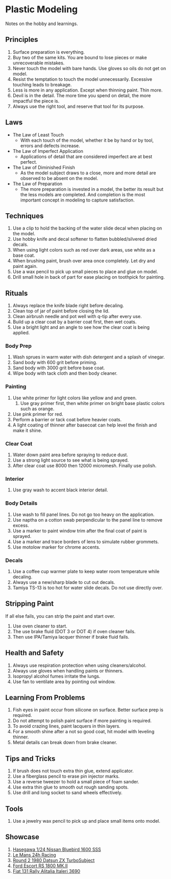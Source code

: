 # Plastic Modeling

Notes on the hobby and learnings.

## Principles

1. Surface preparation is everything.
1. Buy two of the same kits. You are bound to lose pieces or make unrecoverable mistakes.
1. Never touch the model with bare hands. Use gloves so oils do not get on model.
1. Resist the temptation to touch the model unnecessarily. Excessive touching leads to breakage.
1. Less is more in any application. Except when thinning paint. Thin more.
1. Devil is in the detail. The more time you spend on detail, the more impactful the piece is.
1. Always use the right tool, and reserve that tool for its purpose.

## Laws

* The Law of Least Touch
    - With each touch of the model, whether it be by hand or by tool, errors and defects increase.
* The Law of Imperfect Application
    - Applications of detail that are considered imperfect are at best perfect.
* The Law of Diminished Finish
    - As the model subject draws to a close, more and more detail are observed to be absent on the model.
* The Law of Preparation
    - The more preparation is invested in a model, the better its result but the less models are completed. And completion is the most important concept in modeling to capture satisfaction.

## Techniques

1. Use a clip to hold the backing of the water slide decal when placing on the model.
1. Use hobby knife and decal softener to flatten bubbled/silvered dried decals.
1. When using light colors such as red over dark areas, use white as a base coat.
1. When brushing paint, brush over area once completely. Let dry and paint again.
1. Use a wax pencil to pick up small pieces to place and glue on model.
1. Drill small hole in back of part for ease placing on toothpick for painting.

## Rituals

1. Always replace the knife blade right before decaling.
1. Clean top of jar of paint before closing the lid.
1. Clean airbrush needle and pot well with q-tip after every use.
1. Build up a clear coat by a barrier coat first, then wet coats.
1. Use a bright light and an angle to see how the clear coat is being applied.

### Body Prep

1. Wash sprues in warm water with dish detergent and a splash of vinegar.
1. Sand body with 600 grit before priming.
1. Sand body with 3000 grit before base coat.
1. Wipe body with tack cloth and then body cleaner.

### Painting

1. Use white primer for light colors like yellow and and green.
    1. Use gray primer first, then white primer on bright base plastic colors such as orange.
1. Use pink primer for red.
1. Perform a barrier or tack coat before heavier coats.
1. A light coating of thinner after basecoat can help level the finish and make it shine.

### Clear Coat

1. Water down paint area before spraying to reduce dust.
1. Use a strong light source to see what is being sprayed.
1. After clear coat use 8000 then 12000 micromesh. Finally use polish.

### Interior

1. Use gray wash to accent black interior detail.

### Body Details

1. Use wash to fill panel lines. Do not go too heavy on the application.
1. Use naptha on a cotton swab perpendicular to the panel line to remove excess.
1. Use a marker to paint window trim after the final coat of paint is sprayed.
1. Use a marker and trace borders of lens to simulate rubber grommets.
1. Use motolow marker for chrome accents.

### Decals

1. Use a coffee cup warmer plate to keep water room temperature while decaling.
1. Always use a new/sharp blade to cut out decals.
1. Tamiya TS-13 is too hot for water slide decals. Do not use directly over.

## Stripping Paint

If all else fails, you can strip the paint and start over.

1. Use oven cleaner to start.
1. The use brake fluid (DOT 3 or DOT 4) if oven cleaner fails.
1. Then use IPA/Tamiya lacquer thinner if brake fluid fails.

## Health and Safety

1. Always use respiration protection when using cleaners/alcohol.
1. Always use gloves when handling paints or thinners.
1. Isopropyl alcohol fumes irritate the lungs.
1. Use fan to ventilate area by pointing out window.

## Learning From Problems

1. Fish eyes in paint occur from silicone on surface. Better surface prep is required.
1. Do not attempt to polish paint surface if more painting is required.
1. To avoid crazing lines, paint lacquers in thin layers.
1. For a smooth shine after a not so good coat, hit model with leveling thinner.
1. Metal details can break down from brake cleaner.

## Tips and Tricks

1. If brush does not touch extra thin glue, extend applicator.
1. Use a fiberglass pencil to erase pin injector marks.
1. Use a reverse tweezer to hold a small piece of foam sander.
1. Use extra thin glue to smooth out rough sanding spots.
1. Use drill and long socket to sand wheels effectively.

## Tools

1. Use a jewelry wax pencil to pick up and place small items onto model.

## Showcase

1. [Hasegawa 1/24 Nissan Bluebird 1600 SSS](https://scaledworld.net/hasegawa-1-24-nissan-bluebird-1600-sss-2018)
1. [Le Mans 24h Racing](https://scaledworld.net/le-mans-24h-racing-2018)
1. [Round 2 1980 Datsun ZX TurboSubject](https://scaledworld.net/round-2-1980-datsun-zx-turbosubject)
1. [Ford Escort RS 1800 MK.II](https://scaledworld.net/ford-escort-rs-1800-mk-ii-2020)
1. [Fiat 131 Rally Alitalia Italeri 3690](https://scaledworld.net/fiat-131-rally-alitalia-italeri-3690-2020)
